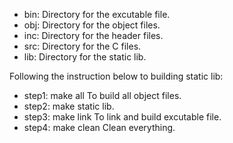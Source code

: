 
- bin: Directory for the excutable file.
- obj: Directory for the object files.
- inc: Directory for the header files.
- src: Directory for the C  files.
- lib: Directory for the static lib.

Following the instruction below to building static lib:
- step1:  make all	To build all object files.
- step2:  make static lib.
- step3:  make link	To link and build excutable file.
- step4:  make clean	Clean everything.




